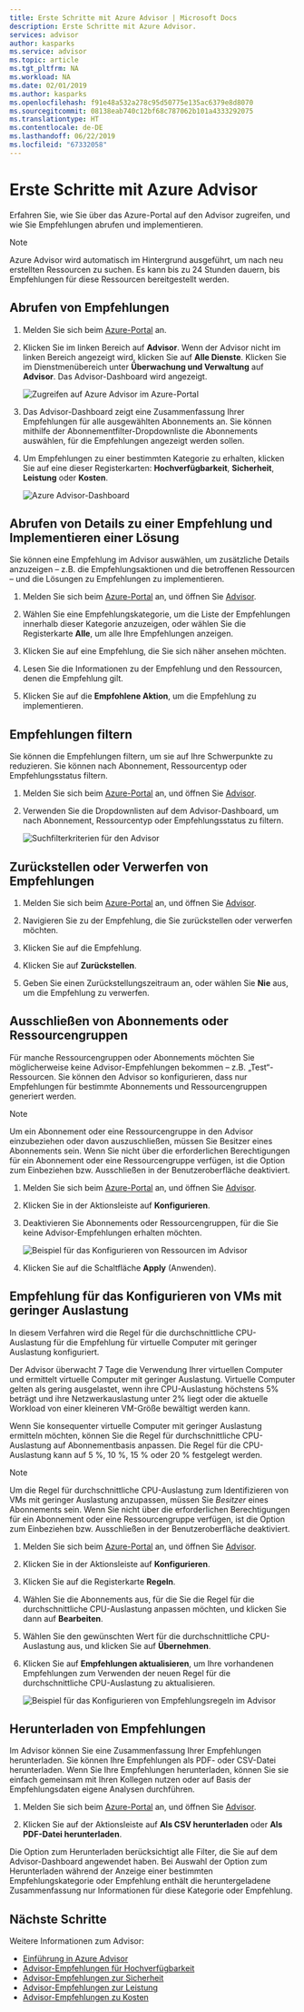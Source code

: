 ```yaml
---
title: Erste Schritte mit Azure Advisor | Microsoft Docs
description: Erste Schritte mit Azure Advisor.
services: advisor
author: kasparks
ms.service: advisor
ms.topic: article
ms.tgt_pltfrm: NA
ms.workload: NA
ms.date: 02/01/2019
ms.author: kasparks
ms.openlocfilehash: f91e48a532a278c95d50775e135ac6379e8d8070
ms.sourcegitcommit: 08138eab740c12bf68c787062b101a4333292075
ms.translationtype: HT
ms.contentlocale: de-DE
ms.lasthandoff: 06/22/2019
ms.locfileid: "67332058"
---
```

# <a name="get-started-with-azure-advisor"></a>Erste Schritte mit Azure Advisor

Erfahren Sie, wie Sie über das Azure-Portal auf den Advisor zugreifen, und wie Sie Empfehlungen abrufen und implementieren.

> [!NOTE]
> Azure Advisor wird automatisch im Hintergrund ausgeführt, um nach neu erstellten Ressourcen zu suchen. Es kann bis zu 24 Stunden dauern, bis Empfehlungen für diese Ressourcen bereitgestellt werden.

## <a name="get-recommendations"></a>Abrufen von Empfehlungen

1. Melden Sie sich beim [Azure-Portal](https://portal.azure.com) an.

1. Klicken Sie im linken Bereich auf **Advisor**.  Wenn der Advisor nicht im linken Bereich angezeigt wird, klicken Sie auf **Alle Dienste**.  Klicken Sie im Dienstmenübereich unter **Überwachung und Verwaltung** auf **Advisor**. Das Advisor-Dashboard wird angezeigt.

   ![Zugreifen auf Azure Advisor im Azure-Portal](./media/advisor-get-started/advisor-portal-menu.png) 

1. Das Advisor-Dashboard zeigt eine Zusammenfassung Ihrer Empfehlungen für alle ausgewählten Abonnements an.  Sie können mithilfe der Abonnementfilter-Dropdownliste die Abonnements auswählen, für die Empfehlungen angezeigt werden sollen.

1. Um Empfehlungen zu einer bestimmten Kategorie zu erhalten, klicken Sie auf eine dieser Registerkarten: **Hochverfügbarkeit**, **Sicherheit**, **Leistung** oder **Kosten**. 

   ![Azure Advisor-Dashboard](./media/advisor-overview/advisor-dashboard.png)

## <a name="get-recommendation-details-and-implement-a-solution"></a>Abrufen von Details zu einer Empfehlung und Implementieren einer Lösung

Sie können eine Empfehlung im Advisor auswählen, um zusätzliche Details anzuzeigen – z.B. die Empfehlungsaktionen und die betroffenen Ressourcen – und die Lösungen zu Empfehlungen zu implementieren.  

1. Melden Sie sich beim [Azure-Portal](https://portal.azure.com) an, und öffnen Sie [Advisor](https://aka.ms/azureadvisordashboard).

1. Wählen Sie eine Empfehlungskategorie, um die Liste der Empfehlungen innerhalb dieser Kategorie anzuzeigen, oder wählen Sie die Registerkarte **Alle**, um alle Ihre Empfehlungen anzeigen.

1. Klicken Sie auf eine Empfehlung, die Sie sich näher ansehen möchten.

1. Lesen Sie die Informationen zu der Empfehlung und den Ressourcen, denen die Empfehlung gilt.

1. Klicken Sie auf die **Empfohlene Aktion**, um die Empfehlung zu implementieren.

## <a name="filter-recommendations"></a>Empfehlungen filtern

Sie können die Empfehlungen filtern, um sie auf Ihre Schwerpunkte zu reduzieren.  Sie können nach Abonnement, Ressourcentyp oder Empfehlungsstatus filtern.  

1. Melden Sie sich beim [Azure-Portal](https://portal.azure.com) an, und öffnen Sie [Advisor](https://aka.ms/azureadvisordashboard).

1. Verwenden Sie die Dropdownlisten auf dem Advisor-Dashboard, um nach Abonnement, Ressourcentyp oder Empfehlungsstatus zu filtern.

    ![Suchfilterkriterien für den Advisor](./media/advisor-get-started/advisor-filters.png)

## <a name="postpone-or-dismiss-recommendations"></a>Zurückstellen oder Verwerfen von Empfehlungen

1. Melden Sie sich beim [Azure-Portal](https://portal.azure.com) an, und öffnen Sie [Advisor](https://aka.ms/azureadvisordashboard).

1. Navigieren Sie zu der Empfehlung, die Sie zurückstellen oder verwerfen möchten.

1. Klicken Sie auf die Empfehlung.

1. Klicken Sie auf **Zurückstellen**. 

1. Geben Sie einen Zurückstellungszeitraum an, oder wählen Sie **Nie** aus, um die Empfehlung zu verwerfen.

## <a name="exclude-subscriptions-or-resource-groups"></a>Ausschließen von Abonnements oder Ressourcengruppen

Für manche Ressourcengruppen oder Abonnements möchten Sie möglicherweise keine Advisor-Empfehlungen bekommen – z.B. „Test“-Ressourcen.  Sie können den Advisor so konfigurieren, dass nur Empfehlungen für bestimmte Abonnements und Ressourcengruppen generiert werden.

> [!NOTE]
> Um ein Abonnement oder eine Ressourcengruppe in den Advisor einzubeziehen oder davon auszuschließen, müssen Sie Besitzer eines Abonnements sein.  Wenn Sie nicht über die erforderlichen Berechtigungen für ein Abonnement oder eine Ressourcengruppe verfügen, ist die Option zum Einbeziehen bzw. Ausschließen in der Benutzeroberfläche deaktiviert.

1. Melden Sie sich beim [Azure-Portal](https://portal.azure.com) an, und öffnen Sie [Advisor](https://aka.ms/azureadvisordashboard).

1. Klicken Sie in der Aktionsleiste auf **Konfigurieren**.

1. Deaktivieren Sie Abonnements oder Ressourcengruppen, für die Sie keine Advisor-Empfehlungen erhalten möchten.

    ![Beispiel für das Konfigurieren von Ressourcen im Advisor](./media/advisor-get-started/advisor-configure-resources.png)

1. Klicken Sie auf die Schaltfläche **Apply** (Anwenden).

## <a name="configure-low-usage-vm-recommendation"></a>Empfehlung für das Konfigurieren von VMs mit geringer Auslastung

In diesem Verfahren wird die Regel für die durchschnittliche CPU-Auslastung für die Empfehlung für virtuelle Computer mit geringer Auslastung konfiguriert.

Der Advisor überwacht 7 Tage die Verwendung Ihrer virtuellen Computer und ermittelt virtuelle Computer mit geringer Auslastung. Virtuelle Computer gelten als gering ausgelastet, wenn ihre CPU-Auslastung höchstens 5% beträgt und ihre Netzwerkauslastung unter 2% liegt oder die aktuelle Workload von einer kleineren VM-Größe bewältigt werden kann.

Wenn Sie konsequenter virtuelle Computer mit geringer Auslastung ermitteln möchten, können Sie die Regel für durchschnittliche CPU-Auslastung auf Abonnementbasis anpassen.  Die Regel für die CPU-Auslastung kann auf 5 %, 10 %, 15 % oder 20 % festgelegt werden.

> [!NOTE]
> Um die Regel für durchschnittliche CPU-Auslastung zum Identifizieren von VMs mit geringer Auslastung anzupassen, müssen Sie *Besitzer* eines Abonnements sein.  Wenn Sie nicht über die erforderlichen Berechtigungen für ein Abonnement oder eine Ressourcengruppe verfügen, ist die Option zum Einbeziehen bzw. Ausschließen in der Benutzeroberfläche deaktiviert. 

1. Melden Sie sich beim [Azure-Portal](https://portal.azure.com) an, und öffnen Sie [Advisor](https://aka.ms/azureadvisordashboard).

1. Klicken Sie in der Aktionsleiste auf **Konfigurieren**.

1. Klicken Sie auf die Registerkarte **Regeln**.

1. Wählen Sie die Abonnements aus, für die Sie die Regel für die durchschnittliche CPU-Auslastung anpassen möchten, und klicken Sie dann auf **Bearbeiten**.

1. Wählen Sie den gewünschten Wert für die durchschnittliche CPU-Auslastung aus, und klicken Sie auf **Übernehmen**.

1. Klicken Sie auf **Empfehlungen aktualisieren**, um Ihre vorhandenen Empfehlungen zum Verwenden der neuen Regel für die durchschnittliche CPU-Auslastung zu aktualisieren. 

   ![Beispiel für das Konfigurieren von Empfehlungsregeln im Advisor](./media/advisor-get-started/advisor-configure-rules.png)

## <a name="download-recommendations"></a>Herunterladen von Empfehlungen

Im Advisor können Sie eine Zusammenfassung Ihrer Empfehlungen herunterladen.  Sie können Ihre Empfehlungen als PDF- oder CSV-Datei herunterladen.  Wenn Sie Ihre Empfehlungen herunterladen, können Sie sie einfach gemeinsam mit Ihren Kollegen nutzen oder auf Basis der Empfehlungsdaten eigene Analysen durchführen.

1. Melden Sie sich beim [Azure-Portal](https://portal.azure.com) an, und öffnen Sie [Advisor](https://aka.ms/azureadvisordashboard).

1. Klicken Sie auf der Aktionsleiste auf **Als CSV herunterladen** oder **Als PDF-Datei herunterladen**.

Die Option zum Herunterladen berücksichtigt alle Filter, die Sie auf dem Advisor-Dashboard angewendet haben.  Bei Auswahl der Option zum Herunterladen während der Anzeige einer bestimmten Empfehlungskategorie oder Empfehlung enthält die heruntergeladene Zusammenfassung nur Informationen für diese Kategorie oder Empfehlung. 

## <a name="next-steps"></a>Nächste Schritte

Weitere Informationen zum Advisor:

- [Einführung in Azure Advisor](advisor-overview.md)
- [Advisor-Empfehlungen für Hochverfügbarkeit](advisor-high-availability-recommendations.md)
- [Advisor-Empfehlungen zur Sicherheit](advisor-security-recommendations.md)
- [Advisor-Empfehlungen zur Leistung](advisor-performance-recommendations.md)
- [Advisor-Empfehlungen zu Kosten](advisor-performance-recommendations.md)
